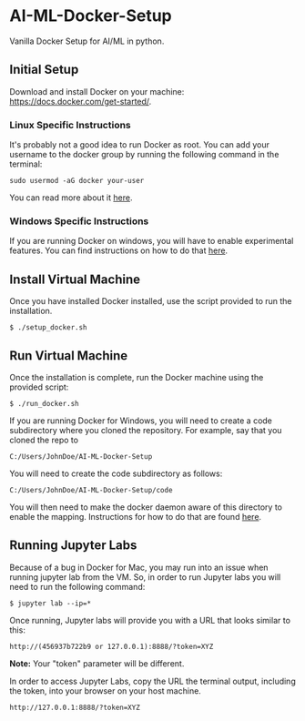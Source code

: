 # AI-ML-Docker-Setup
Vanilla Docker Setup for AI/ML in python.


## Initial Setup 
Download and install Docker on your machine: https://docs.docker.com/get-started/. 

### Linux Specific Instructions
It's probably not a good idea to run Docker as root. You can add your username to the docker group by running the following command in the terminal:

`sudo usermod -aG docker your-user`

You can read more about it [here](https://docs.docker.com/install/linux/docker-ce/ubuntu/#install-using-the-convenience-script).

### Windows Specific Instructions
If you are running Docker on windows, you will have to enable experimental features. You can find instructions on how to do that [here](https://docs.docker.com/docker-for-windows/#experimental-mode).

## Install Virtual Machine
Once you have installed Docker installed, use the script provided to run the installation.

`$ ./setup_docker.sh`

## Run Virtual Machine
Once the installation is complete, run the Docker machine using the provided script:

`$ ./run_docker.sh`

If you are running Docker for Windows, you will need to create a code subdirectory where you cloned the repository. For example, say that you cloned the repo to

`C:/Users/JohnDoe/AI-ML-Docker-Setup`

You will need to create the code subdirectory as follows:

`C:/Users/JohnDoe/AI-ML-Docker-Setup/code`

You will then need to make the docker daemon aware of this directory to enable the mapping. Instructions for how to do that are found [here](https://docs.docker.com/docker-for-windows/#shared-drives).

## Running Jupyter Labs

Because of a bug in Docker for Mac, you may run into an issue when running jupyter lab from the VM. So, in order to run Jupyter labs you will need to run the following command:

`$ jupyter lab --ip=* `

Once running, Jupyter labs will provide you with a URL that looks similar to this:

`http://(456937b722b9 or 127.0.0.1):8888/?token=XYZ`

**Note:** Your "token" parameter will be different. 

In order to access Jupyter Labs, copy the URL the terminal output, including the token, into your browser on your host machine. 

`http://127.0.0.1:8888/?token=XYZ`
